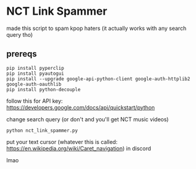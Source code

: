 # NCT Link Spammer

made this script to spam kpop haters (it actually works with any search query tho)

## prereqs
```
pip install pyperclip
pip install pyautogui
pip install --upgrade google-api-python-client google-auth-httplib2 google-auth-oauthlib
pip install python-decouple
```

follow this for API key: https://developers.google.com/docs/api/quickstart/python

change search query (or don't and you'll get NCT music videos)

`python nct_link_spammer.py`

put your text cursor (whatever this is called: https://en.wikipedia.org/wiki/Caret_navigation) in discord

lmao